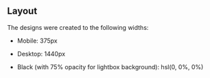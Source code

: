 ## Layout

The designs were created to the following widths:

- Mobile: 375px
- Desktop: 1440px





- Black (with 75% opacity for lightbox background): hsl(0, 0%, 0%)
